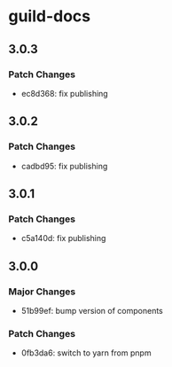 # guild-docs

## 3.0.3

### Patch Changes

- ec8d368: fix publishing

## 3.0.2

### Patch Changes

- cadbd95: fix publishing

## 3.0.1

### Patch Changes

- c5a140d: fix publishing

## 3.0.0

### Major Changes

- 51b99ef: bump version of components

### Patch Changes

- 0fb3da6: switch to yarn from pnpm
